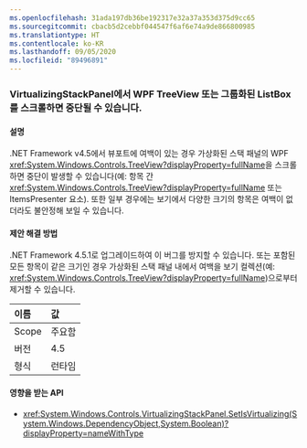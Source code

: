 ```yaml
---
ms.openlocfilehash: 31ada197db36be192317e32a37a353d375d9cc65
ms.sourcegitcommit: cbacb5d2cebbf044547f6af6e74a9de866800985
ms.translationtype: HT
ms.contentlocale: ko-KR
ms.lasthandoff: 09/05/2020
ms.locfileid: "89496891"
---
```

### <a name="scrolling-a-wpf-treeview-or-grouped-listbox-in-a-virtualizingstackpanel-can-cause-a-hang"></a>VirtualizingStackPanel에서 WPF TreeView 또는 그룹화된 ListBox를 스크롤하면 중단될 수 있습니다.

#### <a name="details"></a>설명

.NET Framework v4.5에서 뷰포트에 여백이 있는 경우 가상화된 스택 패널의 WPF <xref:System.Windows.Controls.TreeView?displayProperty=fullName>을 스크롤하면 중단이 발생할 수 있습니다(예: 항목 간 <xref:System.Windows.Controls.TreeView?displayProperty=fullName> 또는 ItemsPresenter 요소). 또한 일부 경우에는 보기에서 다양한 크기의 항목은 여백이 없더라도 불안정해 보일 수 있습니다.

#### <a name="suggestion"></a>제안 해결 방법

.NET Framework 4.5.1로 업그레이드하여 이 버그를 방지할 수 있습니다. 또는 포함된 모든 항목이 같은 크기인 경우 가상화된 스택 패널 내에서 여백을 보기 컬렉션(예: <xref:System.Windows.Controls.TreeView?displayProperty=fullName>)으로부터 제거할 수 있습니다.

| 이름    | 값       |
|:--------|:------------|
| Scope   |주요함|
|버전|4.5|
|형식|런타임|

#### <a name="affected-apis"></a>영향을 받는 API

- <xref:System.Windows.Controls.VirtualizingStackPanel.SetIsVirtualizing(System.Windows.DependencyObject,System.Boolean)?displayProperty=nameWithType>

<!--

#### Affected APIs

- `M:System.Windows.Controls.VirtualizingStackPanel.SetIsVirtualizing(System.Windows.DependencyObject,System.Boolean)`

-->
